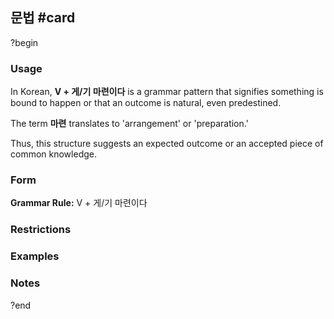 ## 문법 #card
?begin
### Usage
In Korean, **V + 게/기 마련이다** is a grammar pattern that signifies something is bound to happen or that an outcome is natural, even predestined.

The term **마련** translates to 'arrangement' or 'preparation.'

Thus, this structure suggests an expected outcome or an accepted piece of common knowledge.
### Form
**Grammar Rule:** V + 게/기 마련이다
### Restrictions
### Examples
### Notes
?end
